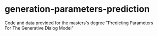 # generation-parameters-prediction
Code and data provided for the masters's degree "Predicting Parameters For The Generative Dialog Model"
